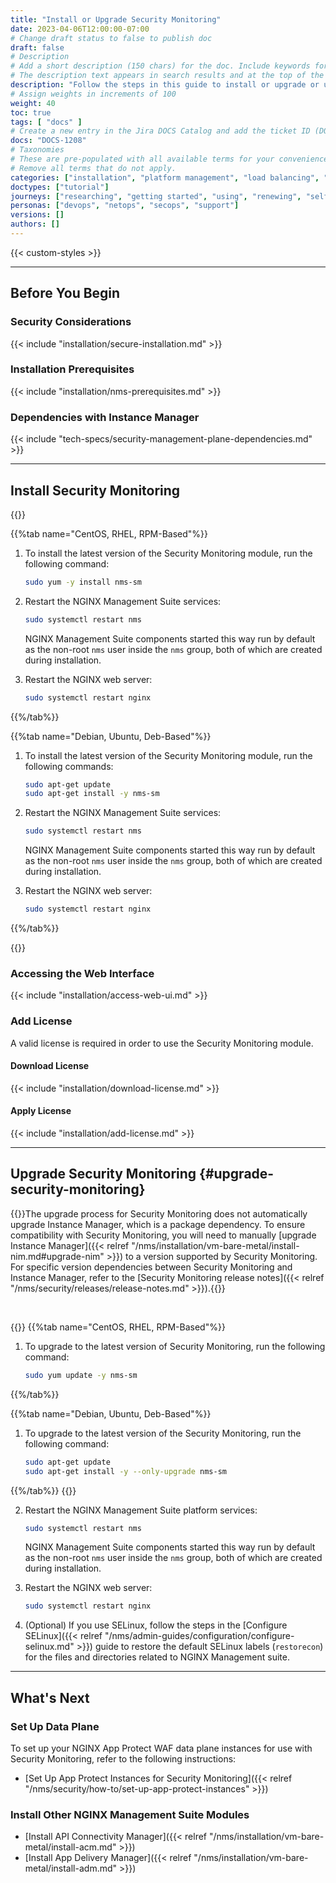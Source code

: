 ```yaml
---
title: "Install or Upgrade Security Monitoring"
date: 2023-04-06T12:00:00-07:00
# Change draft status to false to publish doc
draft: false
# Description
# Add a short description (150 chars) for the doc. Include keywords for SEO. 
# The description text appears in search results and at the top of the doc.
description: "Follow the steps in this guide to install or upgrade or upgrade the NGINX Management Suite Security Monitoring module."
# Assign weights in increments of 100
weight: 40
toc: true
tags: [ "docs" ]
# Create a new entry in the Jira DOCS Catalog and add the ticket ID (DOCS-<number>) below
docs: "DOCS-1208"
# Taxonomies
# These are pre-populated with all available terms for your convenience.
# Remove all terms that do not apply.
categories: ["installation", "platform management", "load balancing", "api management", "service mesh", "security", "analytics"]
doctypes: ["tutorial"]
journeys: ["researching", "getting started", "using", "renewing", "self service"]
personas: ["devops", "netops", "secops", "support"]
versions: []
authors: []
---
```


{{< custom-styles >}}

---

## Before You Begin

### Security Considerations

{{< include "installation/secure-installation.md" >}}

### Installation Prerequisites

{{< include "installation/nms-prerequisites.md" >}}

### Dependencies with Instance Manager

{{< include "tech-specs/security-management-plane-dependencies.md" >}}

---

## Install Security Monitoring

{{<tabs name="install-security-monitoring">}}

{{%tab name="CentOS, RHEL, RPM-Based"%}}

1. To install the latest version of the Security Monitoring module, run the following command:

     ```bash
     sudo yum -y install nms-sm
     ```

1. Restart the NGINX Management Suite services:

    ```bash
    sudo systemctl restart nms
    ```

    NGINX Management Suite components started this way run by default as the non-root `nms` user inside the `nms` group, both of which are created during installation.

1. Restart the NGINX web server:

   ```bash
   sudo systemctl restart nginx
   ```

{{%/tab%}}

{{%tab name="Debian, Ubuntu, Deb-Based"%}}

1. To install the latest version of the Security Monitoring module, run the following commands:

    ```bash
    sudo apt-get update
    sudo apt-get install -y nms-sm
    ```

1. Restart the NGINX Management Suite services:

    ```bash
    sudo systemctl restart nms
    ```

    NGINX Management Suite components started this way run by default as the non-root `nms` user inside the `nms` group, both of which are created during installation.

1. Restart the NGINX web server:

   ```bash
   sudo systemctl restart nginx
   ```

{{%/tab%}}

{{</tabs>}}

### Accessing the Web Interface

{{< include "installation/access-web-ui.md" >}}

### Add License

A valid license is required in order to use the Security Monitoring module.

#### Download License

{{< include "installation/download-license.md" >}}

#### Apply License

{{< include "installation/add-license.md" >}}

---

## Upgrade Security Monitoring {#upgrade-security-monitoring}

{{<important>}}The upgrade process for Security Monitoring does not automatically upgrade Instance Manager, which is a package dependency. To ensure compatibility with Security Monitoring, you will need to manually [upgrade Instance Manager]({{< relref "/nms/installation/vm-bare-metal/install-nim.md#upgrade-nim" >}}) to a version supported by Security Monitoring. For specific version dependencies between Security Monitoring and Instance Manager, refer to the [Security Monitoring release notes]({{< relref "/nms/security/releases/release-notes.md" >}}).{{</important>}}

<br>

{{<tabs name="upgrade_adm">}}
{{%tab name="CentOS, RHEL, RPM-Based"%}}

1. To upgrade to the latest version of Security Monitoring, run the following command:

   ```bash
   sudo yum update -y nms-sm
   ```

{{%/tab%}}

{{%tab name="Debian, Ubuntu, Deb-Based"%}}

1. To upgrade to the latest version of the Security Monitoring, run the following command:

   ```bash
   sudo apt-get update
   sudo apt-get install -y --only-upgrade nms-sm
   ```

{{%/tab%}}
{{</tabs>}}

2. Restart the NGINX Management Suite platform services:

    ```bash
    sudo systemctl restart nms
    ```

    NGINX Management Suite components started this way run by default as the non-root `nms` user inside the `nms` group, both of which are created during installation.

3. Restart the NGINX web server:

   ```bash
   sudo systemctl restart nginx
   ```

4. (Optional) If you use SELinux, follow the steps in the [Configure SELinux]({{< relref "/nms/admin-guides/configuration/configure-selinux.md" >}}) guide to restore the default SELinux labels (`restorecon`) for the files and directories related to NGINX Management suite.

---

## What's Next

### Set Up Data Plane

To set up your NGINX App Protect WAF data plane instances for use with Security Monitoring, refer to the following instructions:

- [Set Up App Protect Instances for Security Monitoring]({{< relref "/nms/security/how-to/set-up-app-protect-instances" >}})

### Install Other NGINX Management Suite Modules

- [Install API Connectivity Manager]({{< relref "/nms/installation/vm-bare-metal/install-acm.md" >}})
- [Install App Delivery Manager]({{< relref "/nms/installation/vm-bare-metal/install-adm.md" >}})
